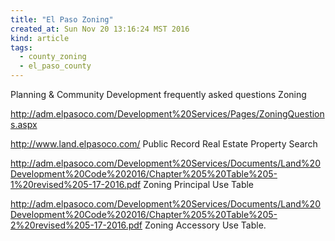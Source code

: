 ```yaml
---
title: "El Paso Zoning"
created_at: Sun Nov 20 13:16:24 MST 2016
kind: article
tags:
  - county_zoning
  - el_paso_county
---
```



<a href="" target="_blank"></a>

Planning & Community Development
frequently asked questions
Zoning

http://adm.elpasoco.com/Development%20Services/Pages/ZoningQuestions.aspx


http://www.land.elpasoco.com/
Public Record Real Estate Property Search 

http://adm.elpasoco.com/Development%20Services/Documents/Land%20Development%20Code%202016/Chapter%205%20Table%205-1%20revised%205-17-2016.pdf
Zoning Principal Use Table

http://adm.elpasoco.com/Development%20Services/Documents/Land%20Development%20Code%202016/Chapter%205%20Table%205-2%20revised%205-17-2016.pdf
Zoning Accessory Use Table.


<!--
html boilerplate
<a href="" target="_blank"></a>
<a name=""></a>
<img src="" width="400px">
<ul>
  <li></li>
</ul>
<pre>
</pre>
<pre><code>
</code></pre>
<math xmlns='http://www.w3.org/1998/Math/MathML' display='block'>
</math>
-->

